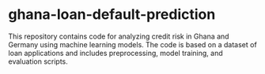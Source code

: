 # ghana-loan-default-prediction
This repository contains code for analyzing credit risk in Ghana and Germany using machine learning models. The code is based on a dataset of loan applications and includes preprocessing, model training, and evaluation scripts.
